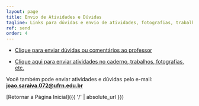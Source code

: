 ```yaml
---
layout: page
title: Envio de Atividades e Dúvidas
tagline: Links para dúvidas e envio de atividades, fotografias, trabalhos, etc.
ref: send
order: 4
---
```


- [Clique para enviar dúvidas ou comentários ao professor](https://forms.gle/gsyUXXFPXyeiJEeq6)

- [Clique aqui para enviar atividades no caderno, trabalhos, fotografias, etc.](https://forms.gle/6acqjK1Dky1bPGGp7)

Você também pode enviar atividades e dúvidas pelo e-mail: **[joao.saraiva.072@ufrn.edu.br](mailto:joao.saraiva.072@ufrn.edu.br)**

[Retornar a Página Inicial]({{ '/' | absolute_url }})
